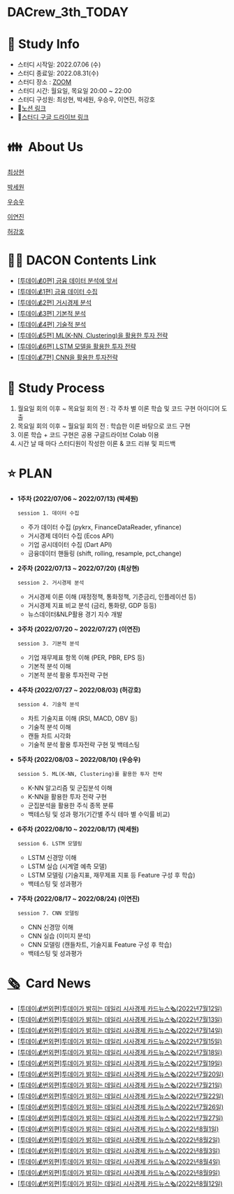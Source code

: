 # DACrew_3th_TODAY



# 📜 Study Info

- 스터디 시작일: 2022.07.06 (수)
- 스터디 종료일: 2022.08.31(수)
- 스터디 장소 : [ZOOM](https://zoom.us/)
- 스터디 시간: 월요일, 목요일 20:00 ~ 22:00
- 스터디 구성원: 최상현, 박세원, 우승우, 이연진, 허강호
- 🔗[노션 링크](https://automatic-tarantula-729.notion.site/DACrew-3-1adddb61a33c442cb73aa9baa447eab3)
- 💾[스터디 구글 드라이브 링크](https://drive.google.com/drive/folders/1sGFmp3E7OKz9HiEawmqHXfk3lT-Po5zu?usp=sharing)

# 👪  About Us

[최상현](https://www.notion.so/23d6113d683d4ba298e7cb9fb7bc4395)

[박세원](https://www.notion.so/2af91945adc743de98cd296120924a7b)

[우승우](https://www.notion.so/d7c28943894c40cba7baa97fcf776e33)

[이연진](https://www.notion.so/75e64441e96d42cea411399cfd995680)

[허강호](https://www.notion.so/5a6e703ecf49405398c23408c10ad426)

# 👩‍💻 DACON Contents Link

- [[투데이💰0편] 금융 데이터 분석에 앞서](https://dacon.io/competitions/official/235946/codeshare/5502?utm_source=dacrew&utm_medium=441593&utm_campaign=dacrew_2)
- [[투데이💰1편] 금융 데이터 수집](https://dacon.io/competitions/official/235946/codeshare/5547?utm_source=dacrew&utm_medium=441593&utm_campaign=dacrew_2)
- [[투데이💰2편] 거시경제 분석](https://dacon.io/competitions/official/235946/codeshare/5701?utm_source=dacrew&utm_medium=441593&utm_campaign=dacrew_2)
- [[투데이💰3편] 기본적 분석](https://dacon.io/competitions/official/235946/codeshare/5805?utm_source=dacrew&utm_medium=441593&utm_campaign=dacrew_2)
- [[투데이💰4편] 기술적 분석](https://dacon.io/competitions/official/235946/codeshare/5896?utm_source=dacrew&utm_medium=441593&utm_campaign=dacrew_2)
- [[투데이💰5편] ML(K-NN, Clustering)을 활용한 투자 전략](https://dacon.io/competitions/official/235946/codeshare/6001?utm_source=dacrew&utm_medium=441593&utm_campaign=dacrew_2)
- [[투데이💰6편] LSTM 모델을 활용한 투자 전략](https://dacon.io/competitions/official/235946/codeshare/6019?utm_source=dacrew&utm_medium=441593&utm_campaign=dacrew_2)
- [[투데이💰7편] CNN을 활용한 투자전략](https://dacon.io/competitions/official/235946/codeshare/6053?utm_source=dacrew&utm_medium=441593&utm_campaign=dacrew_2)

# 🤝 Study P**rocess**

1. 월요일 회의 이후 ~ 목요일 회의 전 : 각 주차 별 이론 학습 및 코드 구현 아이디어 도출
2. 목요일 회의 이후 ~ 월요일 회의 전 : 학습한 이론 바탕으로 코드 구현
3. 이론 학습 + 코드 구현은 공용 구글드라이브 Colab 이용
4. 시간 날 때 마다 스터디원이 작성한 이론 & 코드 리뷰 및 피드백

# ⭐ PLAN

- **1주차 (2022/07/06 ~ 2022/07/13) (박세원)**
    
      session 1. 데이터 수집
    
    - 주가 데이터 수집 (pykrx, FinanceDataReader, yfinance)
    - 거시경제 데이터 수집 (Ecos API)
    - 기업 공시데이터 수집 (Dart API)
    - 금융데이터 핸들링 (shift, rolling, resample, pct_change)
- **2주차 (2022/07/13 ~ 2022/07/20) (최상현)**
    
      session 2. 거시경제 분석
    
    - 거시경제 이론 이해 (재정정책, 통화정책, 기준금리, 인플레이션 등)
    - 거시경제 지표 비교 분석 (금리, 통화량, GDP 등등)
    - 뉴스데이터&NLP활용 경기 지수 개발
- **3주차 (2022/07/20 ~ 2022/07/27) (이연진)**
    
      session 3. 기본적 분석
    
    - 기업 재무제표 항목 이해 (PER, PBR, EPS 등)
    - 기본적 분석 이해
    - 기본적 분석 활용 투자전략 구현
- **4주차 (2022/07/27 ~ 2022/08/03) (허강호)**
    
      session 4. 기술적 분석
    
    - 차트 기술지표 이해 (RSI, MACD, OBV 등)
    - 기술적 분석 이해
    - 캔들 차트 시각화
    - 기술적 분석 활용 투자전략 구현 및 백테스팅
- **5주차 (2022/08/03 ~ 2022/08/10) (우승우)**
    
      session 5. ML(K-NN, Clustering)를 활용한 투자 전략
    
    - K-NN 알고리즘 및 군집분석 이해
    - K-NN을 활용한 투자 전략 구현
    - 군집분석을 활용한 주식 종목 분류
    - 백테스팅 및 성과 평가(기간별 주식 테마 별 수익률 비교)
- **6주차 (2022/08/10 ~ 2022/08/17) (박세원)**
    
      session 6. LSTM 모델링
    
    - LSTM 신경망 이해
    - LSTM 실습 (시계열 예측 모델)
    - LSTM 모델링 (기술지표, 재무제표 지표 등 Feature 구성 후 학습)
    - 백테스팅 및 성과평가
- **7주차 (2022/08/17 ~ 2022/08/24) (이연진)**
    
      session 7. CNN 모델링
    
    - CNN 신경망 이해
    - CNN 실습 (이미지 분석)
    - CNN 모델링 (캔들차트, 기술지표 Feature 구성 후 학습)
    - 백테스팅 및 성과평가

# [🗞](https://dacon.io/competitions/official/235946/codeshare/5503?page=1&dtype=random)  Card News

- [[투데이💰번외편]투데이가 밝히는 데일리 시사경제 카드뉴스🗞(2022년7월12일)](https://dacon.io/competitions/official/235946/codeshare/5503?page=1&dtype=random)
- [[투데이💰번외편]투데이가 밝히는 데일리 시사경제 카드뉴스🗞(2022년7월13일)](https://dacon.io/competitions/official/235946/codeshare/5517?page=1&dtype=random)
- [[투데이💰번외편]투데이가 밝히는 데일리 시사경제 카드뉴스🗞(2022년7월14일)](https://dacon.io/competitions/official/235946/codeshare/5530?page=1&dtype=random)
- [[투데이💰번외편]투데이가 밝히는 데일리 시사경제 카드뉴스🗞(2022년7월15일)](https://dacon.io/competitions/official/235946/codeshare/5543?page=1&dtype=random)
- [[투데이💰번외편]투데이가 밝히는 데일리 시사경제 카드뉴스🗞(2022년7월18일)](https://dacon.io/competitions/official/235946/codeshare/5614?page=1&dtype=random)
- [[투데이💰번외편]투데이가 밝히는 데일리 시사경제 카드뉴스🗞(2022년7월19일)](https://dacon.io/competitions/official/235946/codeshare/5648?page=1&dtype=recent&fType=)
- [[투데이💰번외편]투데이가 밝히는 데일리 시사경제 카드뉴스🗞(2022년7월20일)](https://dacon.io/competitions/official/235946/codeshare/5699?page=1&dtype=random)
- [[투데이💰번외편]투데이가 밝히는 데일리 시사경제 카드뉴스🗞(2022년7월21일)](https://dacon.io/competitions/official/235946/codeshare/5718?page=1&dtype=random)
- [[투데이💰번외편]투데이가 밝히는 데일리 시사경제 카드뉴스🗞(2022년7월22일)](https://dacon.io/competitions/official/235946/codeshare/5742)
- [[투데이💰번외편]투데이가 밝히는 데일리 시사경제 카드뉴스🗞(2022년7월26일)](https://dacon.io/competitions/official/235946/codeshare/5786)
- [[투데이💰번외편]투데이가 밝히는 데일리 시사경제 카드뉴스🗞(2022년7월27일)](https://dacon.io/competitions/official/235946/codeshare/5804)
- [[투데이💰번외편]투데이가 밝히는 데일리 시사경제 카드뉴스🗞(2022년8월1일)](https://dacon.io/competitions/official/235946/codeshare/5853)
- [[투데이💰번외편]투데이가 밝히는 데일리 시사경제 카드뉴스🗞(2022년8월2일)](https://dacon.io/competitions/official/235946/codeshare/5871)
- [[투데이💰번외편]투데이가 밝히는 데일리 시사경제 카드뉴스🗞(2022년8월3일)](https://dacon.io/competitions/official/235946/codeshare/5897)
- [[투데이💰번외편]투데이가 밝히는 데일리 시사경제 카드뉴스🗞(2022년8월4일)](https://dacon.io/competitions/official/235946/codeshare/5908)
- [[투데이💰번외편]투데이가 밝히는 데일리 시사경제 카드뉴스🗞(2022년8월9일)](https://dacon.io/competitions/official/235946/codeshare/5991)
- [[투데이💰번외편]투데이가 밝히는 데일리 시사경제 카드뉴스🗞(2022년8월12일)](https://dacon.io/competitions/official/235946/codeshare/6012)
